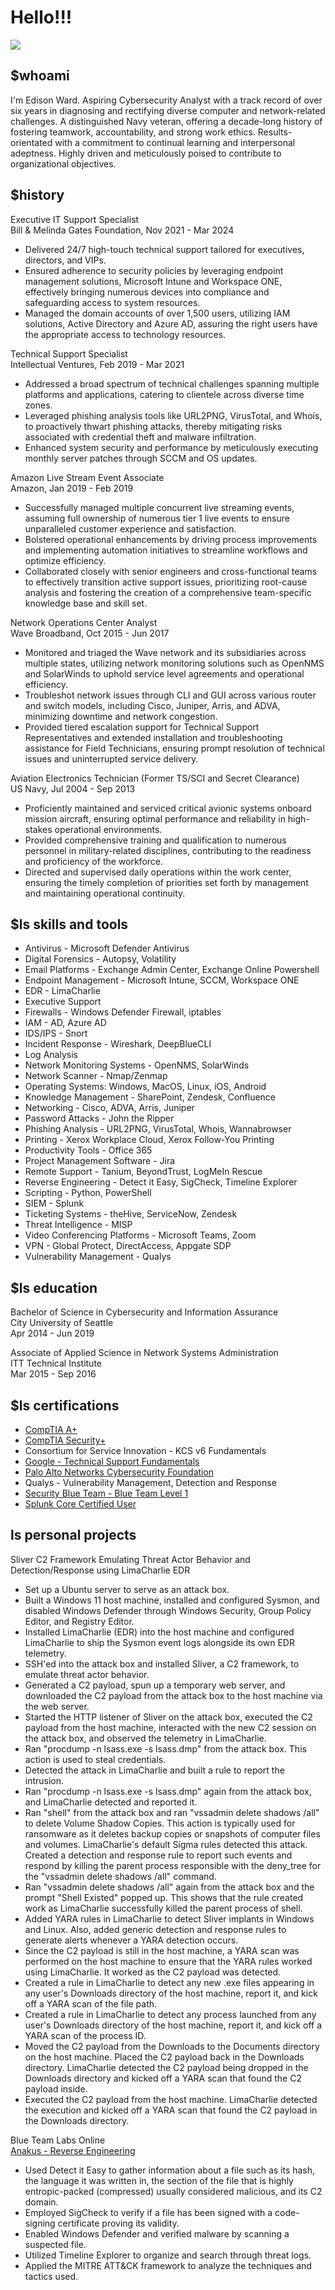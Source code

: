 # Hello!!!
<a href="https://www.linkedin.com/in/edisonward/"><img src="https://img.shields.io/badge/-LinkedIn-0072b1?&style=for-the-badge&logo=linkedin&logoColor=white" /></a>

## $whoami

I'm Edison Ward. Aspiring Cybersecurity Analyst with a track record of over six years in diagnosing and rectifying diverse computer and network-related challenges. A distinguished Navy veteran, offering a decade-long history of fostering teamwork, accountability, and strong work ethics. Results-orientated with a commitment to continual learning and interpersonal adeptness. Highly driven and meticulously poised to contribute to organizational objectives.

## $history

Executive IT Support Specialist
<br> Bill & Melinda Gates Foundation, Nov 2021 - Mar 2024

-	Delivered 24/7 high-touch technical support tailored for executives, directors, and VIPs.
-	Ensured adherence to security policies by leveraging endpoint management solutions, Microsoft Intune and Workspace ONE, effectively bringing numerous devices into compliance and safeguarding access to system resources.
-	Managed the domain accounts of over 1,500 users, utilizing IAM solutions, Active Directory and Azure AD, assuring the right users have the appropriate access to technology resources.

Technical Support Specialist
<br> Intellectual Ventures, Feb 2019 - Mar 2021

-	Addressed a broad spectrum of technical challenges spanning multiple platforms and applications, catering to clientele across diverse time zones.
-	Leveraged phishing analysis tools like URL2PNG, VirusTotal, and Whois, to proactively thwart phishing attacks, thereby mitigating risks associated with credential theft and malware infiltration.
-	Enhanced system security and performance by meticulously executing monthly server patches through SCCM and OS updates.

Amazon Live Stream Event Associate
<br> Amazon, Jan 2019 - Feb 2019

-	Successfully managed multiple concurrent live streaming events, assuming full ownership of numerous tier 1 live events to ensure unparalleled customer experience and satisfaction.
-	Bolstered operational enhancements by driving process improvements and implementing automation initiatives to streamline workflows and optimize efficiency.
-	Collaborated closely with senior engineers and cross-functional teams to effectively transition active support issues, prioritizing root-cause analysis and fostering the creation of a comprehensive team-specific knowledge base and skill set.

Network Operations Center Analyst
<br> Wave Broadband, Oct 2015 - Jun 2017

-	Monitored and triaged the Wave network and its subsidiaries across multiple states, utilizing network monitoring solutions such as OpenNMS and SolarWinds to uphold service level agreements and operational efficiency.
-	Troubleshot network issues through CLI and GUI across various router and switch models, including Cisco, Juniper, Arris, and ADVA, minimizing downtime and network congestion.
-	Provided tiered escalation support for Technical Support Representatives and extended installation and troubleshooting assistance for Field Technicians, ensuring prompt resolution of technical issues and uninterrupted service delivery.

Aviation Electronics Technician (Former TS/SCI and Secret Clearance)
<br> US Navy, Jul 2004 - Sep 2013

- Proficiently maintained and serviced critical avionic systems onboard mission aircraft, ensuring optimal performance and reliability in high-stakes operational environments.
- Provided comprehensive training and qualification to numerous personnel in military-related disciplines, contributing to the readiness and proficiency of the workforce.
- Directed and supervised daily operations within the work center, ensuring the timely completion of priorities set forth by management and maintaining operational continuity.

## $ls skills and tools

- Antivirus - Microsoft Defender Antivirus
- Digital Forensics - Autopsy, Volatility
- Email Platforms - Exchange Admin Center, Exchange Online Powershell
- Endpoint Management - Microsoft Intune, SCCM, Workspace ONE
- EDR - LimaCharlie
- Executive Support
- Firewalls - Windows Defender Firewall, iptables
- IAM - AD, Azure AD
- IDS/IPS - Snort
- Incident Response - Wireshark, DeepBlueCLI
- Log Analysis
- Network Monitoring Systems - OpenNMS, SolarWinds
- Network Scanner - Nmap/Zenmap
- Operating Systems: Windows, MacOS, Linux, iOS, Android
- Knowledge Management - SharePoint, Zendesk, Confluence
- Networking - Cisco, ADVA, Arris, Juniper
- Password Attacks - John the Ripper
- Phishing Analysis - URL2PNG, VirusTotal, Whois, Wannabrowser
- Printing - Xerox Workplace Cloud, Xerox Follow-You Printing
- Productivity Tools - Office 365
- Project Management Software - Jira
- Remote Support - Tanium, BeyondTrust, LogMeIn Rescue
- Reverse Engineering - Detect it Easy, SigCheck, Timeline Explorer
- Scripting - Python, PowerShell
- SIEM - Splunk
- Ticketing Systems - theHive, ServiceNow, Zendesk
- Threat Intelligence - MISP
- Video Conferencing Platforms - Microsoft Teams, Zoom
- VPN - Global Protect, DirectAccess, Appgate SDP
- Vulnerability Management - Qualys

## $ls education

Bachelor of Science in Cybersecurity and Information Assurance
<br>City University of Seattle
<br>Apr 2014 - Jun 2019

Associate of Applied Science in Network Systems Administration
<br>ITT Technical Institute
<br>Mar 2015 - Sep 2016

## $ls certifications

- <a href="https://www.credly.com/badges/f61f9bc7-b044-4be5-ab73-b5c304597854/public_url">CompTIA A+</a>
- <a href="https://www.credly.com/badges/cff68502-f364-493f-b028-9cc492076d05/public_url">CompTIA Security+</a>
- Consortium for Service Innovation - KCS v6 Fundamentals
- <a href="https://www.coursera.org/account/accomplishments/verify/53XN438CZMC5">Google - Technical Support Fundamentals</a>
- <a href="https://www.coursera.org/account/accomplishments/verify/RH4P8BV7F2WX">Palo Alto Networks Cybersecurity Foundation</a>
- Qualys - Vulnerability Management, Detection and Response
- <a href="https://www.credly.com/badges/f85d4be6-6aff-4abc-abf5-294f9105fa9a/public_url">Security Blue Team - Blue Team Level 1</a>
- <a href="https://www.credly.com/badges/30787a57-9ccc-4255-a608-e6f2fd96cd71/public_url">Splunk Core Certified User</a>

## ls personal projects

<a>Sliver C2 Framework Emulating Threat Actor Behavior and Detection/Response using LimaCharlie EDR</a>

- Set up a Ubuntu server to serve as an attack box.
- Built a Windows 11 host machine, installed and configured Sysmon, and disabled Windows Defender through Windows Security, Group Policy Editor, and Registry Editor.
- Installed LimaCharlie (EDR) into the host machine and configured LimaCharlie to ship the Sysmon event logs alongside its own EDR telemetry.
- SSH'ed into the attack box and installed Sliver, a C2 framework, to emulate threat actor behavior.
- Generated a C2 payload, spun up a temporary web server, and downloaded the C2 payload from the attack box to the host machine via the web server.
- Started the HTTP listener of Sliver on the attack box, executed the C2 payload from the host machine, interacted with the new C2 session on the attack box, and observed the telemetry in LimaCharlie.
- Ran "procdump -n lsass.exe -s lsass.dmp" from the attack box. This action is used to steal credentials.
- Detected the attack in LimaCharlie and built a rule to report the intrusion.
- Ran "procdump -n lsass.exe -s lsass.dmp" again from the attack box, and LimaCharlie detected and reported it.
- Ran "shell" from the attack box and ran "vssadmin delete shadows /all" to delete Volume Shadow Copies. This action is typically used for ransomware as it deletes backup copies or snapshots of computer files and volumes. LimaCharlie's default Sigma rules detected this attack. Created a detection and response rule to report such events and respond by killing the parent process responsible with the deny_tree for the "vssadmin delete shadows /all" command.
- Ran "vssadmin delete shadows /all" again from the attack box and the prompt "Shell Existed" popped up. This shows that the rule created work as LimaCharlie successfully killed the parent process of shell.
- Added YARA rules in LimaCharlie to detect Sliver implants in Windows and Linux. Also, added generic detection and response rules to generate alerts whenever a YARA detection occurs.
- Since the C2 payload is still in the host machine, a YARA scan was performed on the host machine to ensure that the YARA rules worked using LimaCharlie. It worked as the C2 payload was detected.
- Created a rule in LimaCharlie to detect any new .exe files appearing in any user's Downloads directory of the host machine, report it, and kick off a YARA scan of the file path.
- Created a rule in LimaCharlie to detect any process launched from any user's Downloads directory of the host machine, report it, and kick off a YARA scan of the process ID.
- Moved the C2 payload from the Downloads to the Documents directory on the host machine. Placed the C2 payload back in the Downloads directory. LimaCharlie detected the C2 payload being dropped in the Downloads directory and kicked off a YARA scan that found the C2 payload inside.
- Executed the C2 payload from the host machine. LimaCharlie detected the execution and kicked off a YARA scan that found the C2 payload in the Downloads directory.

</a>Blue Team Labs Online</a>
<br><a href="https://blueteamlabs.online/achievement/share/75272/203">Anakus - Reverse Engineering</a>

- Used Detect it Easy to gather information about a file such as its hash, the language it was written in, the section of the file that is highly entropic-packed (compressed) usually considered malicious, and its C2 domain.
- Employed SigCheck to verify if a file has been signed with a code-signing certificate proving its validity.
- Enabled Windows Defender and verified malware by scanning a suspected file.
- Utilized Timeline Explorer to organize and search through threat logs.
- Applied the MITRE ATT&CK framework to analyze the techniques and tactics used. 
